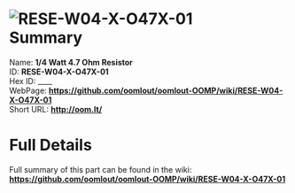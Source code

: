 
![RESE-W04-X-O47X-01](https://github.com/oomlout/oomlout-OOMP/blob/master/parts/RESE-W04-X-O47X-01/RESE-W04-X-O47X-01_420.jpg)   
Summary
=================
  
Name: __1/4 Watt 4.7 Ohm Resistor__    
ID: __RESE-W04-X-O47X-01__   
Hex ID: ____   
WebPage: __https://github.com/oomlout/oomlout-OOMP/wiki/RESE-W04-X-O47X-01__   
Short URL: __http://oom.lt/__   

Full Details
==========================
Full summary of this part can be found in the wiki:   
__https://github.com/oomlout/oomlout-OOMP/wiki/RESE-W04-X-O47X-01__    

